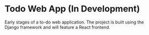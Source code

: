 

# Todo Web App (In Development)

Early stages of a  to-do web application. The project is built using the Django framework and will feature a React frontend.